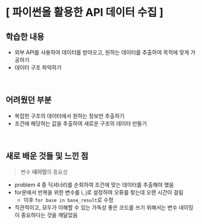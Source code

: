 # [ 파이썬을 활용한 API 데이터 수집 ]

## 학습한 내용

- 외부 API를 사용하여 데이터를 받아오고, 원하는 데이터를 추출하여 목적에 맞게 가공하기
- 데이터 구조 파악하기

<br>

## 어려웠던 부분

- 복잡한 구조의 데이터에서 원하는 정보만 추출하기
- 조건에 해당하는 값을 추출하여 새로운 구조의 데이터 만들기

<br>

## 새로 배운 것들 및 느낀 점
> 변수 **네이밍**의 중요성
- problem 4 중 딕셔너리를 순회하여 조건에 맞는 데이터를 추출해야 했음
- for문에서 반복을 위한 변수를 i, j로 설정하여 오류를 찾는데 오랜 시간이 걸림
  - 이후 `for base in base_result`로 수정
- 직관적이고, 모두가 이해할 수 있는 가독성 좋은 코드를 쓰기 위해서는 변수 네이밍이 중요하다는 것을 깨달았음